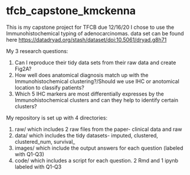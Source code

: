 # tfcb_capstone_kmckenna
 
This is my capstone project for TFCB due 12/16/20
I chose to use the Immunohistochemical typing of adenocarcinomas.
 data set can be found here https://datadryad.org/stash/dataset/doi:10.5061/dryad.g8h71

My 3 research questions:
1. Can I reproduce their tidy data sets from their raw data and create Fig2A?
2. How well does anatomical diagnosis match up with the Immunohistochemical clustering?/Should we use IHC or anotomical location to classify patients?
3. Which 5 IHC markers are most differentially expresses by the Immunohistochemical clusters and can they help to identify certain clusters?

My repository is set up with 4 directories:
1. raw/ which includes 2 raw files from the paper- clinical data and raw
2. data/ which includes the tidy datasets- imputed, clustered, clustered_num, survival_
3. images/ which include the output answers for each question (labeled with Q1-Q3)
4. code/ which includes a script for each question. 2 Rmd and 1 ipynb labeled with Q1-Q3

